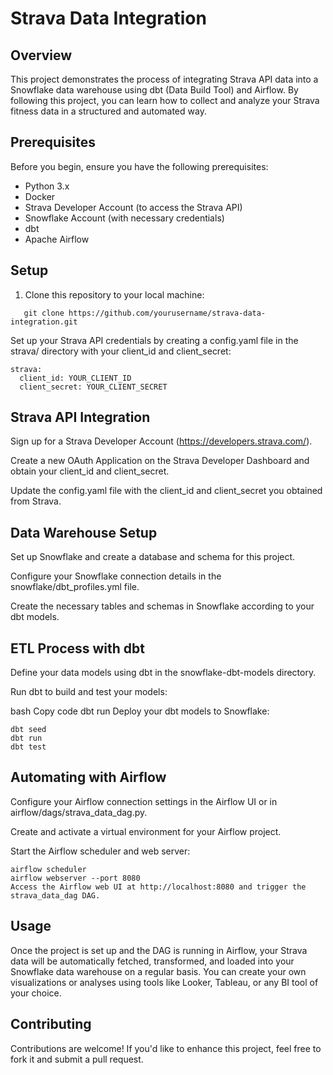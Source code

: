 # Strava Data Integration

## Overview
This project demonstrates the process of integrating Strava API data into a Snowflake data warehouse using dbt (Data Build Tool) and Airflow. By following this project, you can learn how to collect and analyze your Strava fitness data in a structured and automated way.

## Prerequisites
Before you begin, ensure you have the following prerequisites:
- Python 3.x
- Docker 
- Strava Developer Account (to access the Strava API)
- Snowflake Account (with necessary credentials)
- dbt  
- Apache Airflow  

## Setup
1. Clone this repository to your local machine:
```
   git clone https://github.com/yourusername/strava-data-integration.git
```

Set up your Strava API credentials by creating a config.yaml file in the strava/ directory with your client_id and client_secret:

```
strava:
  client_id: YOUR_CLIENT_ID
  client_secret: YOUR_CLIENT_SECRET
```

## Strava API Integration
Sign up for a Strava Developer Account (https://developers.strava.com/).

Create a new OAuth Application on the Strava Developer Dashboard and obtain your client_id and client_secret.

Update the config.yaml file with the client_id and client_secret you obtained from Strava.

## Data Warehouse Setup
Set up Snowflake and create a database and schema for this project.

Configure your Snowflake connection details in the snowflake/dbt_profiles.yml file.

Create the necessary tables and schemas in Snowflake according to your dbt models.

## ETL Process with dbt
Define your data models using dbt in the snowflake-dbt-models directory.

Run dbt to build and test your models:

bash
Copy code
dbt run
Deploy your dbt models to Snowflake:

```
dbt seed
dbt run
dbt test
```

## Automating with Airflow
Configure your Airflow connection settings in the Airflow UI or in airflow/dags/strava_data_dag.py.

Create and activate a virtual environment for your Airflow project.

Start the Airflow scheduler and web server:

```
airflow scheduler
airflow webserver --port 8080
Access the Airflow web UI at http://localhost:8080 and trigger the strava_data_dag DAG.
```

## Usage
Once the project is set up and the DAG is running in Airflow, your Strava data will be automatically fetched, transformed, and loaded into your Snowflake data warehouse on a regular basis.
You can create your own visualizations or analyses using tools like Looker, Tableau, or any BI tool of your choice.

## Contributing
Contributions are welcome! If you'd like to enhance this project, feel free to fork it and submit a pull request.



